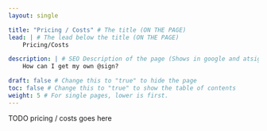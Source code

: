 ```yaml
---
layout: single

title: "Pricing / Costs" # The title (ON THE PAGE)
lead: | # The lead below the title (ON THE PAGE)
    Pricing/Costs

description: | # SEO Description of the page (Shows in google and atsign.dev search)
    How can I get my own @sign?

draft: false # Change this to "true" to hide the page
toc: false # Change this to "true" to show the table of contents
weight: 5 # For single pages, lower is first.
---
```


TODO pricing / costs goes here
